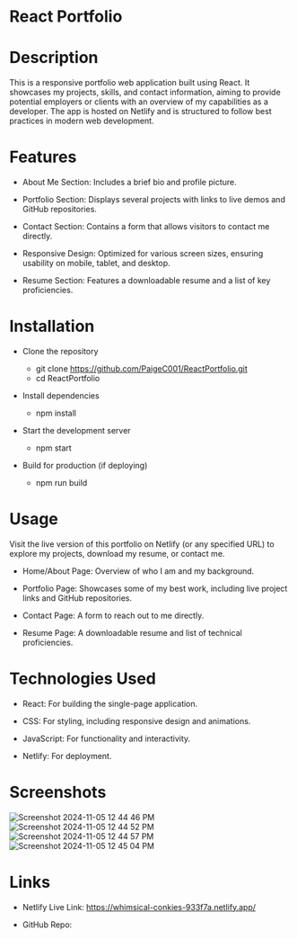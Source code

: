 # React Portfolio

# Description

This is a responsive portfolio web application built using React. It showcases my projects, skills, and contact information, aiming to provide potential employers or clients with an overview of my capabilities as a developer. The app is hosted on Netlify and is structured to follow best practices in modern web development.

# Features

- About Me Section: Includes a brief bio and profile picture.

- Portfolio Section: Displays several projects with links to live demos and GitHub repositories.

- Contact Section: Contains a form that allows visitors to contact me directly.

- Responsive Design: Optimized for various screen sizes, ensuring usability on mobile, tablet, and desktop.

- Resume Section: Features a downloadable resume and a list of key proficiencies.

# Installation

- Clone the repository
  - git clone https://github.com/PaigeC001/ReactPortfolio.git
  - cd ReactPortfolio
 
- Install dependencies
  - npm install
 
- Start the development server
  - npm start
 
- Build for production (if deploying)
  - npm run build

# Usage

Visit the live version of this portfolio on Netlify (or any specified URL) to explore my projects, download my resume, or contact me.

- Home/About Page: Overview of who I am and my background.
  
- Portfolio Page: Showcases some of my best work, including live project links and GitHub repositories.
  
- Contact Page: A form to reach out to me directly.
  
- Resume Page: A downloadable resume and list of technical proficiencies.

# Technologies Used

- React: For building the single-page application.
  
- CSS: For styling, including responsive design and animations.
  
- JavaScript: For functionality and interactivity.
  
- Netlify: For deployment.

# Screenshots

![Screenshot 2024-11-05 12 44 46 PM](https://github.com/user-attachments/assets/57d59c3d-9564-42e1-8f87-e8f7904e5b6f)
![Screenshot 2024-11-05 12 44 52 PM](https://github.com/user-attachments/assets/a8c7877c-e81c-4a82-bc7a-dcac96f6fe38)
![Screenshot 2024-11-05 12 44 57 PM](https://github.com/user-attachments/assets/43776364-fdb1-4fc7-af9a-be8af1646ebf)
![Screenshot 2024-11-05 12 45 04 PM](https://github.com/user-attachments/assets/43a87226-00e9-4095-b6ae-e1e68000e819)

# Links

- Netlify Live Link: https://whimsical-conkies-933f7a.netlify.app/

- GitHub Repo: 



